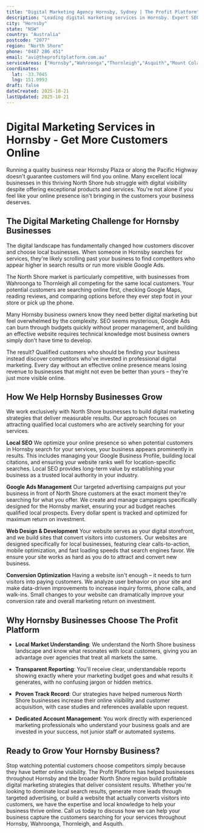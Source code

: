 ```yaml
---
title: "Digital Marketing Agency Hornsby, Sydney | The Profit Platform"
description: "Leading digital marketing services in Hornsby. Expert SEO, Google Ads & web design for North Shore businesses. Call 0487 286 451 for a free consultation."
city: "Hornsby"
state: "NSW"
country: "Australia"
postcode: "2077"
region: "North Shore"
phone: "0487 286 451"
email: "avi@theprofitplatform.com.au"
serviceAreas: ["Hornsby","Wahroonga","Thornleigh","Asquith","Mount Colah"]
coordinates:
  lat: -33.7045
  lng: 151.0993
draft: false
dateCreated: 2025-10-21
lastUpdated: 2025-10-21
---
```


<script type="application/ld+json">
{
  "@context": "https://schema.org",
  "@type": "LocalBusiness",
  "@id": "https://theprofitplatform.com.au/locations/hornsby/",
  "name": "The Profit Platform",
  "description": "Leading digital marketing services in Hornsby. Expert SEO, Google Ads & web design for North Shore businesses. Call 0487 286 451 for a free consultation.",
  "url": "https://theprofitplatform.com.au/locations/hornsby/",
  "telephone": "0487 286 451",
  "email": "avi@theprofitplatform.com.au",
  "address": {
    "@type": "PostalAddress",
    "addressLocality": "Hornsby",
    "addressRegion": "NSW",
    "postalCode": "2077",
    "addressCountry": "AU"
  },
  "areaServed": {
    "@type": "City",
    "name": "Hornsby"
  },
  "priceRange": "$$",
  "openingHours": "Mo-Fr 09:00-18:00",
  "sameAs": [
    "https://www.facebook.com/theprofitplatform",
    "https://www.linkedin.com/company/theprofitplatform",
    "https://twitter.com/profitplatform"
  ],
  "geo": {
    "@type": "GeoCoordinates"
  }
}
</script>


# Digital Marketing Services in Hornsby - Get More Customers Online

Running a quality business near Hornsby Plaza or along the Pacific Highway doesn't guarantee customers will find you online. Many excellent local businesses in this thriving North Shore hub struggle with digital visibility despite offering exceptional products and services. You're not alone if you feel like your online presence isn't bringing in the customers your business deserves.

## The Digital Marketing Challenge for Hornsby Businesses

The digital landscape has fundamentally changed how customers discover and choose local businesses. When someone in Hornsby searches for services, they're likely scrolling past your business to find competitors who appear higher in search results or run more visible Google Ads.

The North Shore market is particularly competitive, with businesses from Wahroonga to Thornleigh all competing for the same local customers. Your potential customers are searching online first, checking Google Maps, reading reviews, and comparing options before they ever step foot in your store or pick up the phone.

Many Hornsby business owners know they need better digital marketing but feel overwhelmed by the complexity. SEO seems mysterious, Google Ads can burn through budgets quickly without proper management, and building an effective website requires technical knowledge most business owners simply don't have time to develop.

The result? Qualified customers who should be finding your business instead discover competitors who've invested in professional digital marketing. Every day without an effective online presence means losing revenue to businesses that might not even be better than yours – they're just more visible online.

## How We Help Hornsby Businesses Grow

We work exclusively with North Shore businesses to build digital marketing strategies that deliver measurable results. Our approach focuses on attracting qualified local customers who are actively searching for your services.

**Local SEO**
We optimize your online presence so when potential customers in Hornsby search for your services, your business appears prominently in results. This includes managing your Google Business Profile, building local citations, and ensuring your website ranks well for location-specific searches. Local SEO provides long-term value by establishing your business as a trusted local authority in your industry.

**Google Ads Management**
Our targeted advertising campaigns put your business in front of North Shore customers at the exact moment they're searching for what you offer. We create and manage campaigns specifically designed for the Hornsby market, ensuring your ad budget reaches qualified local prospects. Every dollar spent is tracked and optimized for maximum return on investment.

**Web Design & Development**
Your website serves as your digital storefront, and we build sites that convert visitors into customers. Our websites are designed specifically for local businesses, featuring clear calls-to-action, mobile optimization, and fast loading speeds that search engines favor. We ensure your site works as hard as you do to attract and convert new business.

**Conversion Optimization**
Having a website isn't enough – it needs to turn visitors into paying customers. We analyze user behavior on your site and make data-driven improvements to increase inquiry forms, phone calls, and walk-ins. Small changes to your website can dramatically improve your conversion rate and overall marketing return on investment.

## Why Hornsby Businesses Choose The Profit Platform

- **Local Market Understanding**: We understand the North Shore business landscape and know what resonates with local customers, giving you an advantage over agencies that treat all markets the same.

- **Transparent Reporting**: You'll receive clear, understandable reports showing exactly where your marketing budget goes and what results it generates, with no confusing jargon or hidden metrics.

- **Proven Track Record**: Our strategies have helped numerous North Shore businesses increase their online visibility and customer acquisition, with case studies and references available upon request.

- **Dedicated Account Management**: You work directly with experienced marketing professionals who understand your business goals and are invested in your success, not junior staff or automated systems.

## Ready to Grow Your Hornsby Business?

Stop watching potential customers choose competitors simply because they have better online visibility. The Profit Platform has helped businesses throughout Hornsby and the broader North Shore region build profitable digital marketing strategies that deliver consistent results. Whether you're looking to dominate local search results, generate more leads through targeted advertising, or build a website that actually converts visitors into customers, we have the expertise and local knowledge to help your business thrive online. Call us today to discuss how we can help your business capture the customers searching for your services throughout Hornsby, Wahroonga, Thornleigh, and Asquith.